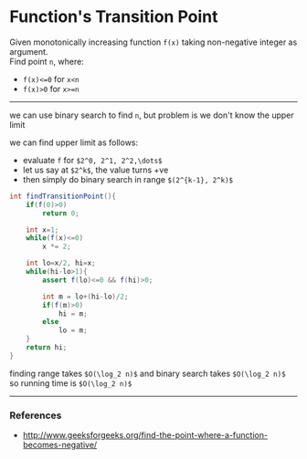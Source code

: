 # Function's Transition Point

Given monotonically increasing function `f(x)` taking non-negative integer as argument.  
Find point `n`, where:
* `f(x)<=0` for `x<n`
* `f(x)>0` for `x>=n`

---

we can use binary search to find `n`, but problem is we don't know the upper limit

we can find upper limit as follows:
* evaluate `f` for `$2^0, 2^1, 2^2,\dots$`
* let us say at `$2^k$`, the value turns +ve
* then simply do binary search in range `$(2^{k-1}, 2^k)$`

```java
int findTransitionPoint(){
    if(f(0)>0)
        return 0;

    int x=1;
    while(f(x)<=0)
        x *= 2;

    int lo=x/2, hi=x;
    while(hi-lo>1){
        assert f(lo)<=0 && f(hi)>0;

        int m = lo+(hi-lo)/2;
        if(f(m)>0)
            hi = m;
        else
            lo = m;
    }
    return hi;
}
```

finding range takes `$O(\log_2 n)$` and binary search takes `$O(\log_2 n)$`  
so running time is `$O(\log_2 n)$`

---

### References

* <http://www.geeksforgeeks.org/find-the-point-where-a-function-becomes-negative/>
